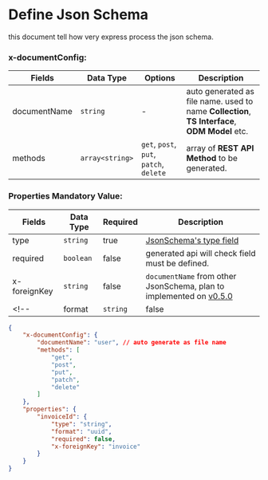 # Define Json Schema
this document tell how very express process the json schema.
### x-documentConfig: 

| Fields | Data Type | Options | Description | 
| - | - | - | - | 
| documentName  | `string` | - | auto generated as file name. used to name **Collection**, **TS Interface**, **ODM Model** etc. | 
| methods | `array<string>` | `get`, `post`, `put`, `patch`, `delete` | array of **REST API Method**  to be generated. |


### Properties Mandatory Value: 

| Fields | Data Type | Required | Description | 
| - | - | - | - | 
| type | `string` | true | [JsonSchema's type field](https://json-schema.org/understanding-json-schema/reference/type) |
| required | `boolean` | false | generated api will check field must be defined. |
| x-foreignKey | `string` | false | `documentName` from other JsonSchema, plan to implemented on [v0.5.0](./RoadMap/v0-5-0.md) |
<!-- | format | `string` | false | veryExpress did not handle this field | -->

```JSON
{
    "x-documentConfig": {
        "documentName": "user", // auto generate as file name
        "methods": [ 
            "get",
            "post",
            "put",
            "patch",
            "delete"
        ]
    },
    "properties": {
        "invoiceId": {
            "type": "string",
            "format": "uuid",
            "required": false,
            "x-foreignKey": "invoice"
        }
    }
}
```
